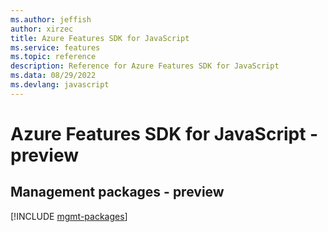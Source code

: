 ```yaml
---
ms.author: jeffish
author: xirzec
title: Azure Features SDK for JavaScript
ms.service: features
ms.topic: reference
description: Reference for Azure Features SDK for JavaScript
ms.data: 08/29/2022
ms.devlang: javascript
---
```

# Azure Features SDK for JavaScript - preview

## Management packages - preview
[!INCLUDE [mgmt-packages](features-mgmt-index.md)]